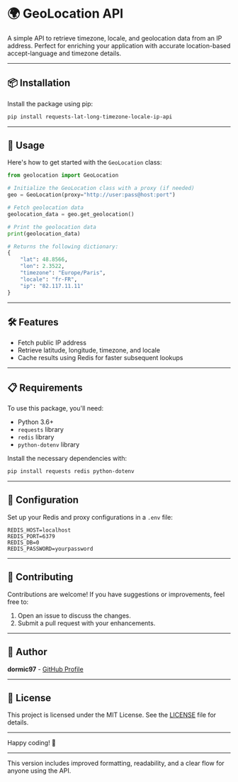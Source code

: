 # 🌍 GeoLocation API

A simple API to retrieve timezone, locale, and geolocation data from an IP address. Perfect for enriching your application with accurate location-based accept-language and timezone details.

---

## 📦 Installation

Install the package using pip:

```bash
pip install requests-lat-long-timezone-locale-ip-api
```

---

## 🚀 Usage

Here's how to get started with the `GeoLocation` class:

```python
from geolocation import GeoLocation

# Initialize the GeoLocation class with a proxy (if needed)
geo = GeoLocation(proxy="http://user:pass@host:port")

# Fetch geolocation data
geolocation_data = geo.get_geolocation()

# Print the geolocation data
print(geolocation_data)

# Returns the following dictionary:
{
    "lat": 48.8566,
    "lon": 2.3522,
    "timezone": "Europe/Paris",
    "locale": "fr-FR",
    "ip": "82.117.11.11"
}

```

---

## 🛠️ Features

- Fetch public IP address
- Retrieve latitude, longitude, timezone, and locale
- Cache results using Redis for faster subsequent lookups

---

## 📋 Requirements

To use this package, you'll need:

- Python 3.6+
- `requests` library
- `redis` library
- `python-dotenv` library

Install the necessary dependencies with:

```bash
pip install requests redis python-dotenv
```

---

## 🔧 Configuration

Set up your Redis and proxy configurations in a `.env` file:

```plaintext
REDIS_HOST=localhost
REDIS_PORT=6379
REDIS_DB=0
REDIS_PASSWORD=yourpassword
```

---

## 🌟 Contributing

Contributions are welcome! If you have suggestions or improvements, feel free to:

1. Open an issue to discuss the changes.
2. Submit a pull request with your enhancements.

---

## 👤 Author

**dormic97** - [GitHub Profile](https://github.com/pim97)

---

## 📝 License

This project is licensed under the MIT License. See the [LICENSE](LICENSE) file for details.

---

Happy coding! 🎉

---

This version includes improved formatting, readability, and a clear flow for anyone using the API.
